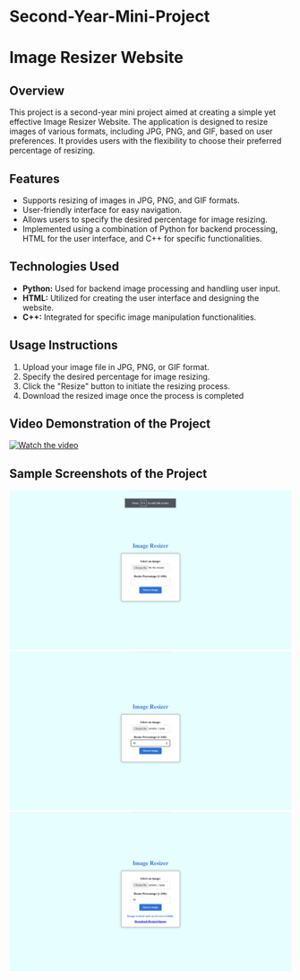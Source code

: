 # Second-Year-Mini-Project
# Image Resizer Website

## Overview

This project is a second-year mini project aimed at creating a simple yet effective Image Resizer Website. The application is designed to resize images of various formats, including JPG, PNG, and GIF, based on user preferences. It provides users with the flexibility to choose their preferred percentage of resizing.

## Features

- Supports resizing of images in JPG, PNG, and GIF formats.
- User-friendly interface for easy navigation.
- Allows users to specify the desired percentage for image resizing.
- Implemented using a combination of Python for backend processing, HTML for the user interface, and C++ for specific functionalities.

## Technologies Used

- **Python:** Used for backend image processing and handling user input.
- **HTML:** Utilized for creating the user interface and designing the website.
- **C++:** Integrated for specific image manipulation functionalities.


## Usage Instructions

1. Upload your image file in JPG, PNG, or GIF format.
2. Specify the desired percentage for image resizing.
3. Click the "Resize" button to initiate the resizing process.
4. Download the resized image once the process is completed

## Video Demonstration of the Project
[![Watch the video](https://img.youtube.com/vi/1szPxabeVBU/0.jpg)](https://youtu.be/1szPxabeVBU)


## Sample Screenshots of the Project
![1.](https://github.com/AyushMayekar/Second-Year-Mini-Project-/blob/main/Screenshot%202023-12-09%20115504.png?raw=true)
![2.](https://github.com/AyushMayekar/Second-Year-Mini-Project-/blob/main/Screenshot%202023-12-09%20115548.png?raw=true)
![3.](https://github.com/AyushMayekar/Second-Year-Mini-Project-/blob/main/Screenshot%202023-12-09%20115558.png?raw=true)

